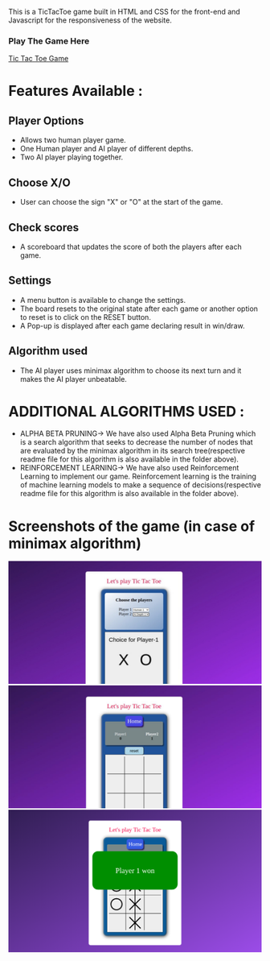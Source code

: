 This is a TicTacToe game built in HTML and CSS for the front-end and Javascript for the responsiveness of the website.

###  Play The Game Here
<a href="https://anjalisoni3655.github.io/MarsCodeWar/">  Tic Tac Toe Game</a>

# Features Available :

## Player Options 
- Allows two human player game.
- One Human player and AI player of different depths.
- Two AI player playing together.

## Choose X/O 
- User can choose the sign "X" or "O" at the start of the game.

## Check scores 
- A scoreboard that updates the score of both the players after each game.

## Settings 
- A menu button is available to change the settings.
- The board resets to the original state after each game or another option to reset is to click on the RESET button.
- A Pop-up is displayed after each game declaring result in win/draw.

## Algorithm used
- The AI player uses minimax algorithm to choose its next turn and it makes the AI player unbeatable.

# ADDITIONAL ALGORITHMS USED :
- ALPHA BETA PRUNING-> We have also used Alpha Beta Pruning which is a search algorithm that seeks to decrease the number of nodes that are evaluated by the minimax algorithm in its search tree(respective readme file for this algorithm is also available in the folder above).
- REINFORCEMENT LEARNING-> We have also used Reinforcement Learning to implement our game. Reinforcement learning is the training of machine learning models to make a sequence of decisions(respective readme file for this algorithm is also available in the folder above).
# Screenshots of the game (in case of minimax algorithm)
![Screenshot](images/image1.png)
![Screenshot](images/image3.png)
![Screenshot](images/image2.png)

